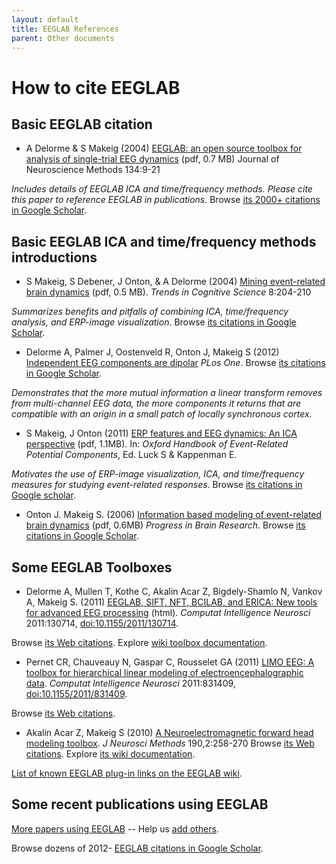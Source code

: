 ```yaml
---
layout: default
title: EEGLAB References
parent: Other documents
---
```



# How to cite EEGLAB

## Basic EEGLAB citation


- A Delorme & S Makeig (2004) [EEGLAB: an open source toolbox for analysis
of single-trial EEG
dynamics](http://sccn.ucsd.edu/eeglab/download/eeglab_jnm03.pdf) (pdf,
0.7 MB) Journal of Neuroscience Methods 134:9-21


*Includes details of EEGLAB ICA and time/frequency methods. Please cite
this paper to reference EEGLAB in publications.* Browse [its 2000+
citations in Google
Scholar](http://scholar.google.com/scholar?cites=6160226079476557314&as_sdt=2005&sciodt=0,5&hl=en).



## Basic EEGLAB ICA and time/frequency methods introductions

- S Makeig, S Debener, J Onton, & A Delorme (2004) [Mining event-related
brain dynamics](http://sccn.ucsd.edu/~scott/pdf/TICS04_Preprint.pdf)
(pdf, 0.5 MB). *Trends in Cognitive Science* 8:204-210


*Summarizes benefits and pitfalls of combining ICA, time/frequency
analysis, and ERP-image visualization*. Browse [its citations in Google
Scholar](http://scholar.google.com/scholar?cites=4258204037610751496&as_sdt=2005&sciodt=0,5&hl=en).

- Delorme A, Palmer J, Oostenveld R, Onton J, Makeig S (2012) [Independent
EEG components are
dipolar](http://www.plosone.org/article/info%3Adoi%2F10.1371%2Fjournal.pone.0030135)
*PLos One*. Browse [its citations in Google
Scholar](http://scholar.google.com/scholar?oi=bibs&hl=en&cites=8859964670837823955).


*Demonstrates that the more mutual information a linear transform
removes from multi-channel EEG data, the more components it returns that
are compatible with an origin in a small patch of locally synchronous
cortex.*

- S Makeig, J Onton (2011) [ERP features and EEG dynamics: An ICA
perspective](http://sccn.ucsd.edu/~scott/pdf/Makeig_Onton_LuckERP11.pdf)
(pdf, 1.1MB). In: *Oxford Handbook of Event-Related Potential
Components*, Ed. Luck S & Kappenman E.


*Motivates the use of ERP-image visualization, ICA, and time/frequency
measures for studying event-related responses*. Browse [its citations in
Google
scholar](http://scholar.google.com/scholar?oi=bibs&hl=en&cites=14446855014386766198).

- Onton J. Makeig S. (2006) [Information based modeling of event-related
brain dynamics](http://sccn.ucsd.edu/~scott/pdf/Onton_Makeig_PBR06.pdf)
(pdf, 0.6MB) *Progress in Brain Research*. Browse [its citations in
Google
Scholar](http://scholar.google.com/scholar?cites=14446855014386766198&as_sdt=2005&sciodt=0,5&hl=en).



## Some EEGLAB Toolboxes

- Delorme A, Mullen T, Kothe C, Akalin Acar Z, Bigdely-Shamlo N, Vankov A,
Makeig S. (2011) [EEGLAB, SIFT, NFT, BCILAB, and ERICA: New tools for
advanced EEG
processing](http://www.hindawi.com/journals/cin/2011/130714/) (html).
*Computat Intelligence Neurosci* 2011:130714, <doi:10.1155/2011/130714>.

Browse [its Web
citations](http://www.google.com/search?hl=en&q=Delorme%20SIFT%20BCILAB&sa=N&tab=sw).
Explore [wiki toolbox
documentation](http://sccn.ucsd.edu/wiki/EEGLAB_Plugins).

- Pernet CR, Chauveauy N, Gaspar C, Rousselet GA (2011) [LIMO EEG: A
toolbox for hierarchical linear modeling of electroencephalographic
data](http://www.hindawi.com/journals/cin/2011/831409/). *Computat
Intelligence Neurosci* 2011:831409, <doi:10.1155/2011/831409>. 

Browse
[its Web
citations](http://scholar.google.com/scholar?cites=18196388592395256129&as_sdt=2005&sciodt=0,5&hl=en).

- Akalin Acar Z, Makeig S (2010) [A Neuroelectromagnetic forward head
modeling
toolbox](http://www.sciencedirect.com/science/article/pii/S0165027010002360).
*J Neurosci Methods* 190,2:258-270 Browse [its Web
citations](http://scholar.google.com/scholar?cites=15883641925352203503&as_sdt=2005&sciodt=0,5&hl=en).
Explore [its wiki documentation](http://sccn.ucsd.edu/wiki/NFT).

[List of known EEGLAB plug-in links on the EEGLAB
wiki](http://sccn.ucsd.edu/wiki/EEGLAB_Plugins).



## Some recent publications using EEGLAB


[More papers using EEGLAB](http://sccn.ucsd.edu/eeglab/eeglabrefs.html)
-- Help us [add others](mailto:eeglab@sccn.ucsd.edu).

Browse dozens of 2012- [EEGLAB citations in Google
Scholar](http://scholar.google.com/scholar?hl=en&sciodt=0%2C5&q=&cites=6160226079476557314&as_sdt=0%2C5&as_ylo=2012&as_vis=0).